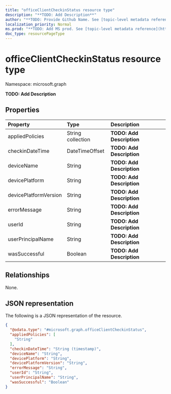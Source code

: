 ```yaml
---
title: "officeClientCheckinStatus resource type"
description: "**TODO: Add Description**"
author: "**TODO: Provide Github Name. See [topic-level metadata reference](https://msgo.azurewebsites.net/add/document/guidelines/metadata.html#topic-level-metadata)**"
localization_priority: Normal
ms.prod: "**TODO: Add MS prod. See [topic-level metadata reference](https://msgo.azurewebsites.net/add/document/guidelines/metadata.html#topic-level-metadata)**"
doc_type: resourcePageType
---
```


# officeClientCheckinStatus resource type

Namespace: microsoft.graph



**TODO: Add Description**

## Properties
|Property|Type|Description|
|:---|:---|:---|
|appliedPolicies|String collection|**TODO: Add Description**|
|checkinDateTime|DateTimeOffset|**TODO: Add Description**|
|deviceName|String|**TODO: Add Description**|
|devicePlatform|String|**TODO: Add Description**|
|devicePlatformVersion|String|**TODO: Add Description**|
|errorMessage|String|**TODO: Add Description**|
|userId|String|**TODO: Add Description**|
|userPrincipalName|String|**TODO: Add Description**|
|wasSuccessful|Boolean|**TODO: Add Description**|

## Relationships
None.

## JSON representation
The following is a JSON representation of the resource.
<!-- {
  "blockType": "resource",
  "@odata.type": "microsoft.graph.officeClientCheckinStatus"
}
-->
``` json
{
  "@odata.type": "#microsoft.graph.officeClientCheckinStatus",
  "appliedPolicies": [
    "String"
  ],
  "checkinDateTime": "String (timestamp)",
  "deviceName": "String",
  "devicePlatform": "String",
  "devicePlatformVersion": "String",
  "errorMessage": "String",
  "userId": "String",
  "userPrincipalName": "String",
  "wasSuccessful": "Boolean"
}
```

